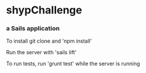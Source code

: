 # shypChallenge
### a Sails application

To install git clone and 'npm install'

Run the server with 'sails lift'

To run tests, run 'grunt test' while the server is running

